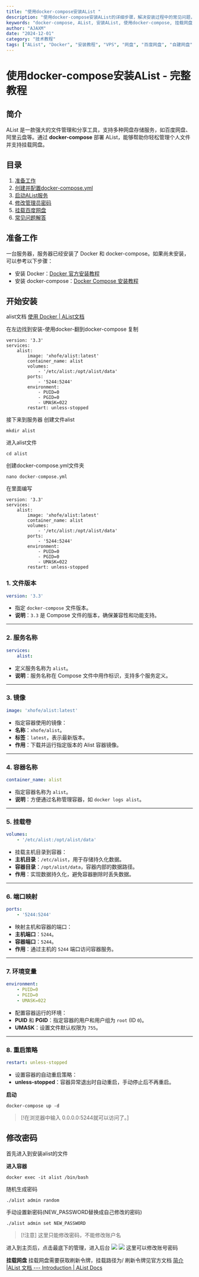 ```yaml
---
title: "使用docker-compose安装AList "
description: "使用docker-compose安装AList的详细步骤，解决安装过程中的常见问题，设置密码，挂载百度网盘等操作。适用于Linux服务器和VPS。"
keywords: "docker-compose, AList, 安装AList, 使用docker-compose, 挂载网盘, AList文档, VPS, 2024 AList安装"
author: "AJAXM"
date: "2024-12-01"
category: "技术教程"
tags: ["AList", "Docker", "安装教程", "VPS", "网盘", "百度网盘", "自建网盘", "Linux", "Docker-Compose"]
---
```

# 使用docker-compose安装AList - 完整教程

## 简介

AList 是一款强大的文件管理和分享工具，支持多种网盘存储服务，如百度网盘、阿里云盘等。通过 **docker-compose** 部署 AList，能够帮助你轻松管理个人文件并支持挂载网盘。

## 目录

1. [准备工作](#准备工作)
2. [创建并配置docker-compose.yml](#创建并配置docker-composeyml)
3. [启动AList服务](#启动alist服务)
4. [修改管理员密码](#修改管理员密码)
5. [挂载百度网盘](#挂载百度网盘)
6. [常见问题解答](#常见问题解答)

## 准备工作

一台服务器，服务器已经安装了 Docker 和 docker-compose。如果尚未安装，可以参考以下步骤：

- 安装 Docker：[Docker 官方安装教程](https://docs.docker.com/get-docker/)
- 安装 docker-compose：[Docker Compose 安装教程](https://docs.docker.com/compose/install/)

## 开始安装

alist文档
[使用 Docker | AList文档](https://alist.nn.ci/zh/guide/install/docker.html#%E5%8F%91%E8%A1%8C%E7%89%88%E6%9C%AC)

在左边找到安装-使用docker-翻到docker-compose
复制
```
version: '3.3'
services:
    alist:
        image: 'xhofe/alist:latest'
        container_name: alist
        volumes:
            - '/etc/alist:/opt/alist/data'
        ports:
            - '5244:5244'
        environment:
            - PUID=0
            - PGID=0
            - UMASK=022
        restart: unless-stopped

```
接下来到服务器
创建文件alist
```
mkdir alist

```
进入alist文件
```
cd alist
```
创建docker-compose.yml文件夹
```
nano docker-compose.yml
```
在里面编写
```
version: '3.3'
services:
    alist:
        image: 'xhofe/alist:latest'
        container_name: alist
        volumes:
            - '/etc/alist:/opt/alist/data'
        ports:
            - '5244:5244'
        environment:
            - PUID=0
            - PGID=0
            - UMASK=022
        restart: unless-stopped
```

### **1. 文件版本**

```yaml
version: '3.3'
```

- 指定 `docker-compose` 文件版本。
- **说明**：`3.3` 是 Compose 文件的版本，确保兼容性和功能支持。

---

### **2. 服务名称**

```yaml
services:
    alist:
```

- 定义服务名称为 `alist`。
- **说明**：服务名称在 Compose 文件中用作标识，支持多个服务定义。

---

### **3. 镜像**

```yaml
image: 'xhofe/alist:latest'
```

- 指定容器使用的镜像：
- **名称**：`xhofe/alist`。
- **标签**：`latest`，表示最新版本。
- **作用**：下载并运行指定版本的 Alist 容器镜像。

---

### **4. 容器名称**

```yaml
container_name: alist
```

- 指定容器名称为 `alist`。
- **说明**：方便通过名称管理容器，如 `docker logs alist`。

---

### **5. 挂载卷**

```yaml
volumes:
    - '/etc/alist:/opt/alist/data'
```

- 挂载主机目录到容器：
- **主机目录**：`/etc/alist`，用于存储持久化数据。
- **容器目录**：`/opt/alist/data`，容器内部的数据路径。
- **作用**：实现数据持久化，避免容器删除时丢失数据。

---

### **6. 端口映射**

```yaml
ports:
    - '5244:5244'
```

- 映射主机和容器的端口：
- **主机端口**：`5244`。
- **容器端口**：`5244`。
- **作用**：通过主机的 `5244` 端口访问容器服务。

---

### **7. 环境变量**

```yaml
environment:
    - PUID=0
    - PGID=0
    - UMASK=022
```

- 配置容器运行的环境：
- **PUID** 和 **PGID**：指定容器的用户和用户组为 `root` (ID `0`)。
- **UMASK**：设置文件默认权限为 `755`。

---

### **8\. 重启策略**

```yaml
restart: unless-stopped
```

- 设置容器的自动重启策略：
- **unless-stopped**：容器异常退出时自动重启，手动停止后不再重启。


**启动**
```
docker-compose up -d
```

> [!在浏览器中输入 0.0.0.0:5244就可以访问了。]


## 修改密码
首先进入到安装alist的文件

**进入容器**
```
docker exec -it alist /bin/bash
```
随机生成密码
```
./alist admin random
```
手动设置新密码(NEW_PASSWORD替换成自己修改的密码)
```
./alist admin set NEW_PASSWORD
```

> [!注意] 这里只能修改密码，不能修改账户名


进入到主页后，点击最底下的管理，进入后台
<img src="https://ajaxm.com/static/img/_posts/alist1.png">
<img src="https://ajaxm.com/static/img/_posts/alist2.png">
这里可以修改账号密码

**挂载网盘**
挂载网盘需要获取刷新令牌，挂载路径为/
刷新令牌见官方文档
[简介 |AList 文档 --- Introduction | AList Docs](https://alist.nn.ci/guide/#support-storage)